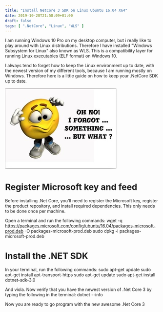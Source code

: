 ```yaml
---
title: "Install NetCore 3 SDK on Linux Ubuntu 16.04 X64"
date: 2019-10-28T21:58:09+01:00
draft: false
tags: [ ".NetCore", "Linux", "WLS" ]
---
```


I am running Windows 10 Pro on my desktop computer, but i really like to play around with Linux distributions.
Therefore I have installed "Windows Subsystem for Linux" also known as WLS. This is a compatibility layer for running Linux executables (ELF format) on Windows 10.

I always tend to forget how to keep the Linux environment up to date, with the newest version of my different tools, because I am running mostly on Windows.
Therefore here is a little guide on how to keep your .NetCore SDK up to date.

![Headache](/post/images/oh-no-i-forgot-something.jpg)

# Register Microsoft key and feed
Before installing .Net Core, you'll need to register the Microsoft key, register the product repository, and install required dependencies. This only needs to be done once per machine.

Open a terminal and run the following commands:
wget -q https://packages.microsoft.com/config/ubuntu/16.04/packages-microsoft-prod.deb -O packages-microsoft-prod.deb
sudo dpkg -i packages-microsoft-prod.deb

# Install the .NET SDK
In your terminal, run the following commands:
sudo apt-get update
sudo apt-get install apt-transport-https
sudo apt-get update
sudo apt-get install dotnet-sdk-3.0

And viola. Now verify that you have the newest version of .Net Core 3 by typing the following in the terminal:
dotnet --info

Now you are ready to go program with the new awesome .Net Core 3
